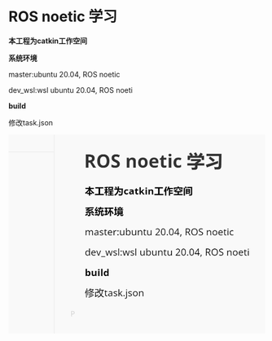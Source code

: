# ROS noetic 学习

**本工程为catkin工作空间**

**系统环境**

master:ubuntu 20.04, ROS noetic

dev_wsl:wsl ubuntu 20.04, ROS noeti

**build**

修改task.json

![e67ae926-e141-4bab-b06a-495df543c230](./images/e67ae926-e141-4bab-b06a-495df543c230.png)
